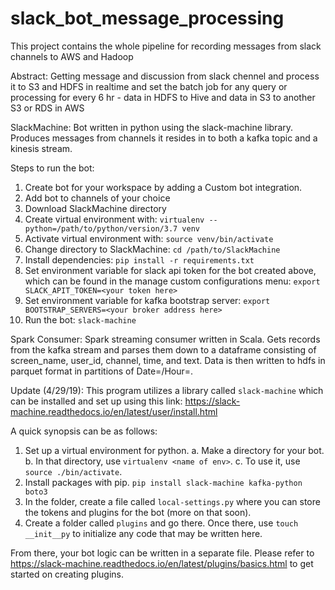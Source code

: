 # slack_bot_message_processing

This project contains the whole pipeline for recording messages from slack channels to AWS and Hadoop

Abstract: Getting message and discussion from slack chennel and process it to S3 and HDFS in realtime and set the batch job for any query or processing for every 6 hr - data in HDFS to Hive and data in S3 to another S3 or RDS in AWS

SlackMachine: Bot written in python using the slack-machine library. Produces messages from channels it resides in to both a kafka topic and a kinesis stream.

Steps to run the bot:
  1. Create bot for your workspace by adding a Custom bot integration.
  2. Add bot to channels of your choice
  3. Download SlackMachine directory
  4. Create virtual environment with: `virtualenv --python=/path/to/python/version/3.7 venv`
  5. Activate virtual environment with: `source venv/bin/activate`
  6. Change directory to SlackMachine: `cd /path/to/SlackMachine`
  7. Install dependencies: `pip install -r requirements.txt`
  8. Set environment variable for slack api token for the bot created above, which can be found in the manage custom configurations menu: `export SLACK_APIT_TOKEN=<your token here>`
  9. Set environment variable for kafka bootstrap server: `export BOOTSTRAP_SERVERS=<your broker address here>`
  10. Run the bot: `slack-machine`
  
Spark Consumer: Spark streaming consumer written in Scala. Gets records from the kafka stream and parses them down to a dataframe consisting of screen_name, user_id, channel, time, and text. Data is then written to hdfs in parquet format in partitions of Date=<YYYYMMdd>/Hour=<HH>.


Update (4/29/19):
This program utilizes a library called `slack-machine` which can be installed and set up using this link:
https://slack-machine.readthedocs.io/en/latest/user/install.html

A quick synopsis can be as follows:
  1. Set up a virtual environment for python.
    a. Make a directory for your bot.
    b. In that directory, use `virtualenv <name of env>`.
    c. To use it, use `source ./bin/activate`.
  2. Install packages with pip.
    `pip install slack-machine kafka-python boto3`
  3. In the folder, create a file called `local-settings.py` where you can store the tokens and plugins for the bot (more on that soon).
  4. Create a folder called `plugins` and go there. Once there, use `touch __init__py` to initialize any code that may be written here.
  
From there, your bot logic can be written in a separate file. Please refer to https://slack-machine.readthedocs.io/en/latest/plugins/basics.html to get started on creating plugins.
